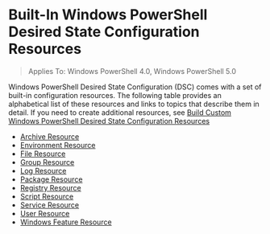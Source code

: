 # Built-In Windows PowerShell Desired State Configuration Resources

> Applies To: Windows PowerShell 4.0, Windows PowerShell 5.0


Windows PowerShell Desired State Configuration (DSC) comes with a set of built-in configuration resources. The following table provides an alphabetical list of these resources and links to topics that describe them in detail. If you need to create additional resources, see [Build Custom Windows PowerShell Desired State Configuration Resources](authoringResource.md)

- [Archive Resource](archiveResource.md)
- [Environment Resource](environmentResource.md)
- [File Resource](fileResource.md)
- [Group Resource](groupResource.md)
- [Log Resource](logResource.md)
- [Package Resource](PackageResource.md)
- [Registry Resource](registryResource.md)
- [Script Resource](scriptResource.md)
- [Service Resource](serviceResource.md)
- [User Resource](userResource.md)
- [Windows Feature Resource](windowsFeatureResource.md)
